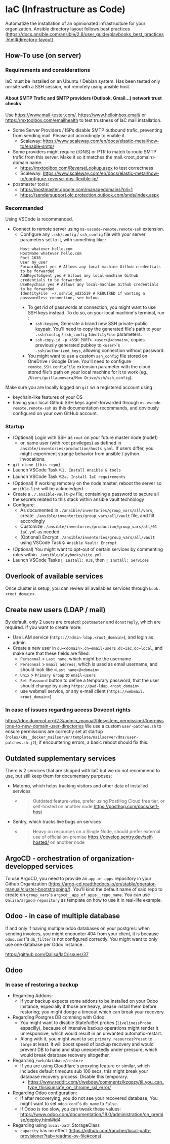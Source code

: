 # IaC (Infrastructure as Code)
Automatize the installation of an opinionated infrastructure for your organization.
Ansible directory layout follows best practices (https://docs.ansible.com/ansible/2.8/user_guide/playbooks_best_practices.html#directory-layout).

## How-To use (on server)

### Requirements and considerations
IaC must be installed on an Ubuntu / Debian system. Has been tested only on-site with a SSH session, not remotely using ansible host.

#### About SMTP Trafic and SMTP providers (Outlook, Gmail...) network trust checks
Use https://www.mail-tester.com/, https://www.helloinbox.email/ or https://mxtoolbox.com/emailhealth to test trustness of IaC mail installation.
- Some Server Providers / ISPs disable SMTP outbound trafic, preventing from sending mail. Please act accordingly to enable it.
  - Scaleway: https://www.scaleway.com/en/docs/elastic-metal/how-to/enable-smtp/
- Some providers might require (rDNS) or PTR to match to route SMTP trafic from this server. Make it so it matches the mail.<root_domain> domain name.
  - https://mxtoolbox.com/ReverseLookup.aspx to test correctness
  - Scaleway: https://www.scaleway.com/en/docs/elastic-metal/how-to/configure-reverse-dns-flexible-ip/
- postmaster tools:
  - https://postmaster.google.com/managedomains?pli=1
  - https://sendersupport.olc.protection.outlook.com/snds/index.aspx

### Recommanded
Using VSCode is recommanded.
- Connect to remote server using `ms-vscode-remote.remote-ssh` extension. 
  - Configure any `.ssh/config` / `ssh_config` file with your server parameters set to it, with something like :
    ```
    Host whatever.hello.com
    HostName whatever.hello.com
    Port 1638
    User my_user
    ForwardAgent yes # Allows any local-machine Github credentials to be forwarded
    AddKeysToAgent yes # Allows any local-machine Github credentials to be forwarded
    UseKeychain yes # Allows any local-machine Github credentials to be forwarded
    IdentityFile  ~/.ssh/id_ed25519 # REQUIRED if wanting a passwordless connection, see below.
    ```
    - To get rid of passwords at connection, you might want to use SSH keys instead. To do so, on your local machine's terminal, run : 
        - `ssh-keygen`, Generate a brand new SSH private-public keypair. You'll need to copy the generated file's path to your `.ssh/config` / `ssh_config` `IdentityFile` parameters.
        - `ssh-copy-id -p <SSH_PORT> <user>@<domain>`, copies previously generated pubkey to `<user>`'s `.ssh/authorized_keys`, allowing connection without password.
    - You might want to use a custom `ssh_config` file stored on OneDrive / Google Drive. You'll need to configure `remote.SSH.configFile` extension parameter with the cloud stored file's path on your local machine for it to work (eg., `/Users/guillaumevara/Mon Drive/ssh/ssh_config`).

Make sure you are locally logged on `git` w/ a registered account using :
  - keychain-like features of your OS
  - having your local Github SSH keys agent-forwarded through `ms-vscode-remote.remote-ssh` as this documentation recommands, and obviously configured on your own GitHub account.

### Startup
- (Optional) Login with SSH as `root` on your future master node (node1)
  - or, same user (with root privileges) as defined in `ansible/inventories/production/hosts.yaml`. If users differ, you might experiment strange behavior from ansible / python invocations.
- `git clone {this repo}`
- Launch VSCode Task `⛏1. Install Ansible & tools`
- Launch VSCode Task `⛏2a. Install IaC requirements`
- (Optional) If working remotely on the node master, reboot the server so `ansible-lint` will be acknoledged
- Create a `./.ansible-vault-pw` file, containing a password to secure all the secrets related to this stack within ansible vault technology
- Configure:
  - As documented in `./ansible/inventories/group_vars/all/vars`, create `./ansible/inventories/group_vars/all/vault` file, and fill accordingly
  - Customize `./ansible/inventories/production/group_vars/all/01-IaC.yml` as needed
  - (Optional) Encrypt `./ansible/inventories/group_vars/all/vault` using VSCode Task `🔒 Ansible Vault: Encrypt`
- (Optional) You might want to opt-out of certain services by commenting roles within `./ansible/playbooks/site.yml`
- Launch VSCode Tasks `🚀 Install: K3s`, then `🚀 Install: Services`

## Overlook of available services
Once cluster is setup, you can review all availables services through `book.<root_domain>`.

## Create new users (LDAP / mail)
By default, only 2 users are created: `postmaster` and `donotreply`, which are required. If you want to create more:
- Use LAM service (`https://admin-ldap.<root_domain>`), and login as admin.
- Create a new user in `ou=<domain>,cn=email-users,dc=iac,dc=local`, and make sure that these fields are filled:
  - `Personnal` > `Last name`, which might be the username
  - `Personnal` > `Email address`, which is used as email username, and should look like `<Last name>@<domain>`
  - `Unix` > `Primary Group` to `email-users`
  - `Set Password` button to define a temporary password, that the user should change by using `https://pwd-ldap.<root_domain>`
  - use webmail service, or any e-mail client (`https://webmail.<root_domain>`)

### In case of issues regarding access Dovecot rights
https://doc.dovecot.org/2.3/admin_manual/filesystem_permission/#permissions-to-new-domain-user-directories
We use a custom `user-patches.sh` to ensure permissions are correctly set at startup (`roles/k8s__docker_mailserver/template/mailserver/dms/user-patches.sh.j2`); if encountering errors, a basic reboot should fix this.


## Outdated supplementary services
There is 2 services that are shipped with IaC but we do not recommend to use, but still keep them for documentary purposes:

- Matomo, which helps tracking visitors and other data of installed services
  - > Outdated feature-wise, prefer using PostHog Cloud free tier, or self-hosted on another node https://posthog.com/docs/self-host
- Sentry, which tracks live bugs on services
  - > Heavy on resources on a Single Node, should prefer external use of official on-premise https://develop.sentry.dev/self-hosted/ on another node

## ArgoCD - orchestration of organization-developped services
To use ArgoCD, you need to provide an `app-of-apps` repository in your Github Organization (https://argo-cd.readthedocs.io/en/stable/operator-manual/cluster-bootstrapping/). You'll kind the default name of said repo to create on `group_vars`'s `argocd__app_of_apps__repo_name`.
You can use `Qalisa/argocd-repository` as template on how to use it in real-life example.

## Odoo - in case of multiple database
If and only if having multiple odoo databases on your postgres: when sending invoices, you might encounter 404 from your client, it is because `odoo.conf`'s `db_filter` is not configured correctly. You might want to only use one database per Odoo instance.

https://github.com/Qalisa/IaC/issues/37

## Odoo 
### In case of restoring a backup
- Regarding Addons:
  - If your backup expects some addons to be installed on your Odoo instance, especially if those are heavy, please install them before restoring; you might dodge a timeout which can break your recovery.
- Regarding Postgres DB comming with Odoo: 
  - You might want to disable StatefulSet probes (`livelinessProbe` espacilly), because of intensive backup operations might render it unresponsive, which would result in an unwanted automatic-restart.
  - Along with it, you might want to set `primary.resourcesPreset` to `large` at least. It will boost speed of backup recovery and would prevent DB to hand and stop unexpectedly under pressure, which would break database recovery altogether.
- Regarding `/web/database/restore`
  - If you are using Cloudflare's proxying feature or similar, which includes default timeouts sub 100 secs, this might break your database recovery process. Disable this temporary.
    - https://www.reddit.com/r/webdev/comments/kzgozy/til_you_can_type_thisisunsafe_on_chrome_ssl_error/
- Regarding Odoo configuration:
  - If after recoverying, you do not see your recovered database, You might want to set `odoo.conf`'s `db_name` to `False`.
  - If Odoo is too slow, you can tweak these values: https://www.odoo.com/documentation/18.0/administration/on_premise/deploy.html#id4
- Regarding using `local-path` StorageClass
  - `capacity` has no effect (https://github.com/rancher/local-path-provisioner?tab=readme-ov-file#cons)